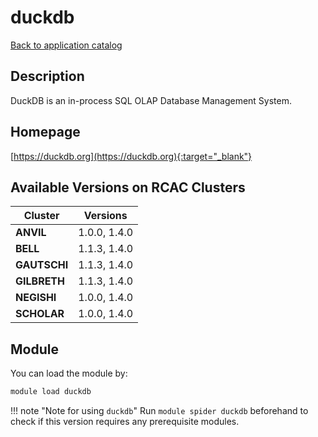 # duckdb

[Back to application catalog](../app_catalog.md)

## Description

DuckDB is an in-process SQL OLAP Database Management System.

## Homepage

[https://duckdb.org](https://duckdb.org){:target="_blank"}

## Available Versions on RCAC Clusters

|Cluster|Versions|
|---|---|
**ANVIL**|1.0.0, 1.4.0
**BELL**|1.1.3, 1.4.0
**GAUTSCHI**|1.1.3, 1.4.0
**GILBRETH**|1.1.3, 1.4.0
**NEGISHI**|1.0.0, 1.4.0
**SCHOLAR**|1.0.0, 1.4.0

## Module

You can load the module by:

```bash
module load duckdb
```

!!! note "Note for using `duckdb`"
    Run `module spider duckdb` beforehand to check if this version requires any prerequisite modules.
